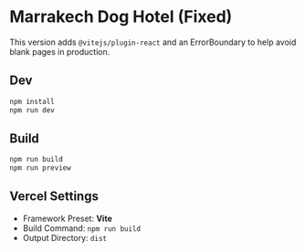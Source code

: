 # Marrakech Dog Hotel (Fixed)

This version adds `@vitejs/plugin-react` and an ErrorBoundary to help avoid blank pages in production.

## Dev
```bash
npm install
npm run dev
```

## Build
```bash
npm run build
npm run preview
```

## Vercel Settings
- Framework Preset: **Vite**
- Build Command: `npm run build`
- Output Directory: `dist`
